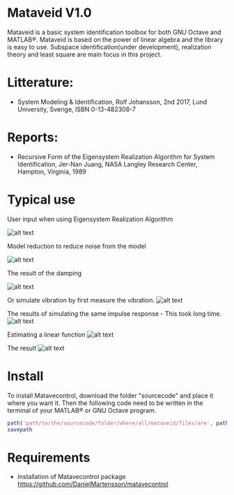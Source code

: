 # Mataveid V1.0
Mataveid is a basic system identification toolbox for both GNU Octave and MATLAB®. Mataveid is based on the power of linear algebra and the library is easy to use. Subspace identification(under development), realization theory and least square are main focus in this project.

# Litterature: 
* System Modeling & Identification, Rolf Johansson, 2nd 2017, Lund University, Sverige, ISBN 0-13-482308-7

# Reports:
* Recursive Form of the Eigensystem Realization Algorithm for System Identification, Jer-Nan Juang, NASA Langley Research Center, Hampton, Virginia, 1989


# Typical use

User input when using Eigensystem Realization Algorithm

![alt text](https://github.com/DanielMartensson/mataveid/blob/master/pictures/Sk%C3%A4rmbild%20fr%C3%A5n%202017-12-04%2019-41-18.png)

Model reduction to reduce noise from the model

![alt text](https://github.com/DanielMartensson/mataveid/blob/master/pictures/Sk%C3%A4rmbild%20fr%C3%A5n%202017-12-04%2019-20-27.png)

The result of the damping

![alt text](https://github.com/DanielMartensson/mataveid/blob/master/pictures/Sk%C3%A4rmbild%20fr%C3%A5n%202017-12-04%2019-36-13.png)

Or simulate vibration by first measure the vibration.
![alt text](https://github.com/DanielMartensson/mataveid/blob/master/pictures/Sk%C3%A4rmbild%20fr%C3%A5n%202017-12-04%2021-23-55.png)

The results of simulating the same impulse response - This took long time.
![alt text](https://github.com/DanielMartensson/mataveid/blob/master/pictures/Sk%C3%A4rmbild%20fr%C3%A5n%202017-12-04%2021-23-01.png)

Estimating a linear function
![alt text](https://github.com/DanielMartensson/mataveid/blob/master/pictures/Sk%C3%A4rmbild%20fr%C3%A5n%202017-12-04%2019-48-02.png)

The result
![alt text](https://github.com/DanielMartensson/mataveid/blob/master/pictures/Sk%C3%A4rmbild%20fr%C3%A5n%202017-12-04%2019-50-03.png)

# Install
To install Matavecontrol, download the folder "sourcecode" and place it where you want it. Then the following code need to be written in the terminal of your MATLAB® or GNU Octave program.

```matlab
path('path/to/the/sourcecode/folder/where/all/mataveid/files/are', path)
savepath
```

# Requirements 
* Installation of Matavecontrol package https://github.com/DanielMartensson/matavecontrol

